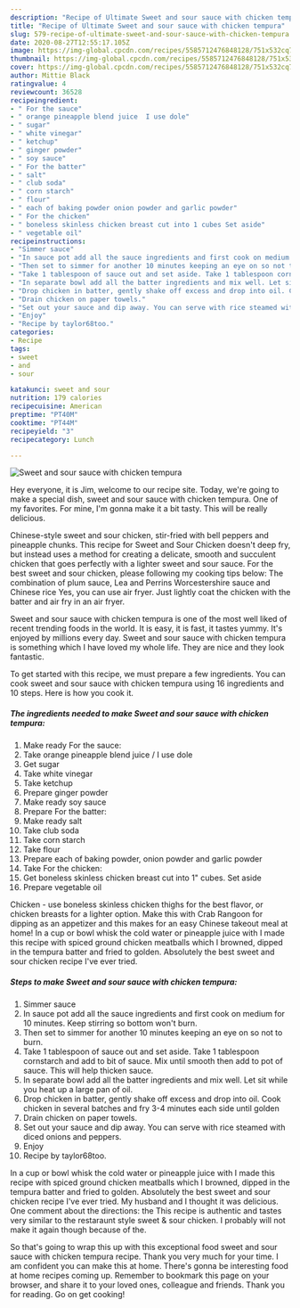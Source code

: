 ```yaml
---
description: "Recipe of Ultimate Sweet and sour sauce with chicken tempura"
title: "Recipe of Ultimate Sweet and sour sauce with chicken tempura"
slug: 579-recipe-of-ultimate-sweet-and-sour-sauce-with-chicken-tempura
date: 2020-08-27T12:55:17.105Z
image: https://img-global.cpcdn.com/recipes/5585712476848128/751x532cq70/sweet-and-sour-sauce-with-chicken-tempura-recipe-main-photo.jpg
thumbnail: https://img-global.cpcdn.com/recipes/5585712476848128/751x532cq70/sweet-and-sour-sauce-with-chicken-tempura-recipe-main-photo.jpg
cover: https://img-global.cpcdn.com/recipes/5585712476848128/751x532cq70/sweet-and-sour-sauce-with-chicken-tempura-recipe-main-photo.jpg
author: Mittie Black
ratingvalue: 4
reviewcount: 36528
recipeingredient:
- " For the sauce"
- " orange pineapple blend juice  I use dole"
- " sugar"
- " white vinegar"
- " ketchup"
- " ginger powder"
- " soy sauce"
- " For the batter"
- " salt"
- " club soda"
- " corn starch"
- " flour"
- " each of baking powder onion powder and garlic powder"
- " For the chicken"
- " boneless skinless chicken breast cut into 1 cubes Set aside"
- " vegetable oil"
recipeinstructions:
- "Simmer sauce"
- "In sauce pot add all the sauce ingredients and first cook on medium for 10 minutes. Keep stirring so bottom won&#39;t burn."
- "Then set to simmer for another 10 minutes keeping an eye on so not to burn."
- "Take 1 tablespoon of sauce out and set aside. Take 1 tablespoon cornstarch and add to bit of sauce. Mix until smooth then add to pot of sauce. This will help thicken sauce."
- "In separate bowl add all the batter ingredients and mix well. Let sit while you heat up a large pan of oil."
- "Drop chicken in batter, gently shake off excess and drop into oil. Cook chicken in several batches and fry 3-4 minutes each side until golden"
- "Drain chicken on paper towels."
- "Set out your sauce and dip away. You can serve with rice steamed with diced onions and peppers."
- "Enjoy"
- "Recipe by taylor68too."
categories:
- Recipe
tags:
- sweet
- and
- sour

katakunci: sweet and sour 
nutrition: 179 calories
recipecuisine: American
preptime: "PT40M"
cooktime: "PT44M"
recipeyield: "3"
recipecategory: Lunch

---
```



![Sweet and sour sauce with chicken tempura](https://img-global.cpcdn.com/recipes/5585712476848128/751x532cq70/sweet-and-sour-sauce-with-chicken-tempura-recipe-main-photo.jpg)

Hey everyone, it is Jim, welcome to our recipe site. Today, we're going to make a special dish, sweet and sour sauce with chicken tempura. One of my favorites. For mine, I'm gonna make it a bit tasty. This will be really delicious.

Chinese-style sweet and sour chicken, stir-fried with bell peppers and pineapple chunks. This recipe for Sweet and Sour Chicken doesn&#39;t deep fry, but instead uses a method for creating a delicate, smooth and succulent chicken that goes perfectly with a lighter sweet and sour sauce. For the best sweet and sour chicken, please following my cooking tips below: The combination of plum sauce, Lea and Perrins Worcestershire sauce and Chinese rice Yes, you can use air fryer. Just lightly coat the chicken with the batter and air fry in an air fryer.

Sweet and sour sauce with chicken tempura is one of the most well liked of recent trending foods in the world. It is easy, it is fast, it tastes yummy. It's enjoyed by millions every day. Sweet and sour sauce with chicken tempura is something which I have loved my whole life. They are nice and they look fantastic.


To get started with this recipe, we must prepare a few ingredients. You can cook sweet and sour sauce with chicken tempura using 16 ingredients and 10 steps. Here is how you cook it.

<!--inarticleads1-->

##### The ingredients needed to make Sweet and sour sauce with chicken tempura:

1. Make ready  For the sauce:
1. Take  orange pineapple blend juice / I use dole
1. Get  sugar
1. Take  white vinegar
1. Take  ketchup
1. Prepare  ginger powder
1. Make ready  soy sauce
1. Prepare  For the batter:
1. Make ready  salt
1. Take  club soda
1. Take  corn starch
1. Take  flour
1. Prepare  each of baking powder, onion powder and garlic powder
1. Take  For the chicken:
1. Get  boneless skinless chicken breast cut into 1&#34; cubes. Set aside
1. Prepare  vegetable oil


Chicken - use boneless skinless chicken thighs for the best flavor, or chicken breasts for a lighter option. Make this with Crab Rangoon for dipping as an appetizer and this makes for an easy Chinese takeout meal at home! In a cup or bowl whisk the cold water or pineapple juice with I made this recipe with spiced ground chicken meatballs which I browned, dipped in the tempura batter and fried to golden. Absolutely the best sweet and sour chicken recipe I&#39;ve ever tried. 

<!--inarticleads2-->

##### Steps to make Sweet and sour sauce with chicken tempura:

1. Simmer sauce
1. In sauce pot add all the sauce ingredients and first cook on medium for 10 minutes. Keep stirring so bottom won&#39;t burn.
1. Then set to simmer for another 10 minutes keeping an eye on so not to burn.
1. Take 1 tablespoon of sauce out and set aside. Take 1 tablespoon cornstarch and add to bit of sauce. Mix until smooth then add to pot of sauce. This will help thicken sauce.
1. In separate bowl add all the batter ingredients and mix well. Let sit while you heat up a large pan of oil.
1. Drop chicken in batter, gently shake off excess and drop into oil. Cook chicken in several batches and fry 3-4 minutes each side until golden
1. Drain chicken on paper towels.
1. Set out your sauce and dip away. You can serve with rice steamed with diced onions and peppers.
1. Enjoy
1. Recipe by taylor68too.


In a cup or bowl whisk the cold water or pineapple juice with I made this recipe with spiced ground chicken meatballs which I browned, dipped in the tempura batter and fried to golden. Absolutely the best sweet and sour chicken recipe I&#39;ve ever tried. My husband and I thought it was delicious. One comment about the directions: the This recipe is authentic and tastes very similar to the restaraunt style sweet &amp; sour chicken. I probably will not make it again though because of the. 

So that's going to wrap this up with this exceptional food sweet and sour sauce with chicken tempura recipe. Thank you very much for your time. I am confident you can make this at home. There's gonna be interesting food at home recipes coming up. Remember to bookmark this page on your browser, and share it to your loved ones, colleague and friends. Thank you for reading. Go on get cooking!
